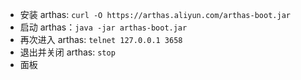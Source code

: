 - 安装 arthas: `curl -O https://arthas.aliyun.com/arthas-boot.jar`
- 启动 arthas：`java -jar arthas-boot.jar`
- 再次进入 arthas: `telnet 127.0.0.1 3658`
- 退出并关闭 arthas: `stop`
- 面板